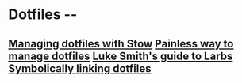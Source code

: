 # Dotfiles -- 

[Managing dotfiles with Stow](https://alexpearce.me/2016/02/managing-dotfiles-with-stow/)
[Painless way to manage dotfiles](https://www.freecodecamp.org/news/dive-into-dotfiles-part-2-6321b4a73608/)
[Luke Smith's guide to Larbs ](https://larbs.xyz/larbs_readme.pdf)
[Symbolically linking dotfiles](https://stackoverflow.com/questions/46534290/symlink-dotfiles)
--
